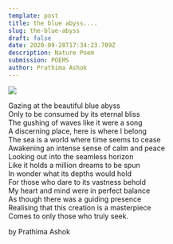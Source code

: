 ```yaml
---
template: post
title: the blue abyss....
slug: the-blue-abyss
draft: false
date: 2020-09-28T17:34:23.709Z
description: Nature Poem
submission: POEMS
author: Prathima Ashok
---
```

![](/media/120096171_10158100298117690_4595160365295607291_o.jpg)

Gazing at the beautiful blue abyss\
Only to be consumed by its eternal bliss\
The gushing of waves like it were a song\
A discerning place, here is where I belong\
The sea is a world where time seems to cease\
Awakening an intense sense of calm and peace\
Looking out into the seamless horizon\
Like it holds a million dreams to be spun\
In wonder what its depths would hold\
For those who dare to its vastness behold\
My heart and mind were in perfect balance\
As though there was a guiding presence\
Realising that this creation is a masterpiece\
Comes to only those who truly seek.

by Prathima Ashok